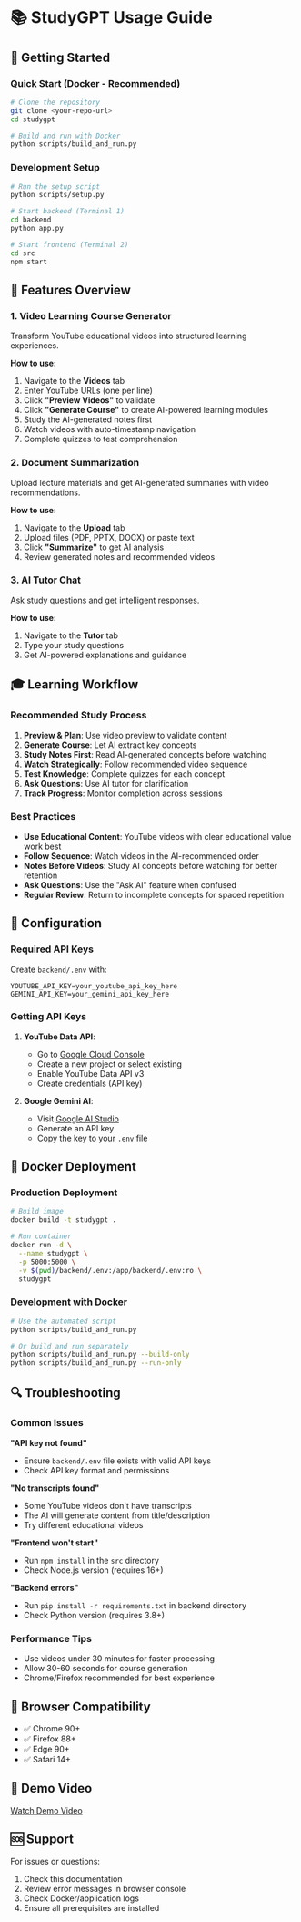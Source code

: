 # 📚 StudyGPT Usage Guide

## 🚀 Getting Started

### Quick Start (Docker - Recommended)
```bash
# Clone the repository
git clone <your-repo-url>
cd studygpt

# Build and run with Docker
python scripts/build_and_run.py
```

### Development Setup
```bash
# Run the setup script
python scripts/setup.py

# Start backend (Terminal 1)
cd backend
python app.py

# Start frontend (Terminal 2)
cd src
npm start
```

## 🎯 Features Overview

### 1. Video Learning Course Generator
Transform YouTube educational videos into structured learning experiences.

**How to use:**
1. Navigate to the **Videos** tab
2. Enter YouTube URLs (one per line)
3. Click **"Preview Videos"** to validate
4. Click **"Generate Course"** to create AI-powered learning modules
5. Study the AI-generated notes first
6. Watch videos with auto-timestamp navigation
7. Complete quizzes to test comprehension

### 2. Document Summarization
Upload lecture materials and get AI-generated summaries with video recommendations.

**How to use:**
1. Navigate to the **Upload** tab
2. Upload files (PDF, PPTX, DOCX) or paste text
3. Click **"Summarize"** to get AI analysis
4. Review generated notes and recommended videos

### 3. AI Tutor Chat
Ask study questions and get intelligent responses.

**How to use:**
1. Navigate to the **Tutor** tab
2. Type your study questions
3. Get AI-powered explanations and guidance

## 🎓 Learning Workflow

### Recommended Study Process
1. **Preview & Plan**: Use video preview to validate content
2. **Generate Course**: Let AI extract key concepts
3. **Study Notes First**: Read AI-generated concepts before watching
4. **Watch Strategically**: Follow recommended video sequence
5. **Test Knowledge**: Complete quizzes for each concept
6. **Ask Questions**: Use AI tutor for clarification
7. **Track Progress**: Monitor completion across sessions

### Best Practices
- **Use Educational Content**: YouTube videos with clear educational value work best
- **Follow Sequence**: Watch videos in the AI-recommended order
- **Notes Before Videos**: Study AI concepts before watching for better retention
- **Ask Questions**: Use the "Ask AI" feature when confused
- **Regular Review**: Return to incomplete concepts for spaced repetition

## 🔧 Configuration

### Required API Keys
Create `backend/.env` with:
```env
YOUTUBE_API_KEY=your_youtube_api_key_here
GEMINI_API_KEY=your_gemini_api_key_here
```

### Getting API Keys
1. **YouTube Data API**:
   - Go to [Google Cloud Console](https://console.cloud.google.com/)
   - Create a new project or select existing
   - Enable YouTube Data API v3
   - Create credentials (API key)

2. **Google Gemini AI**:
   - Visit [Google AI Studio](https://makersuite.google.com/)
   - Generate an API key
   - Copy the key to your `.env` file

## 🐳 Docker Deployment

### Production Deployment
```bash
# Build image
docker build -t studygpt .

# Run container
docker run -d \
  --name studygpt \
  -p 5000:5000 \
  -v $(pwd)/backend/.env:/app/backend/.env:ro \
  studygpt
```

### Development with Docker
```bash
# Use the automated script
python scripts/build_and_run.py

# Or build and run separately
python scripts/build_and_run.py --build-only
python scripts/build_and_run.py --run-only
```

## 🔍 Troubleshooting

### Common Issues

**"API key not found"**
- Ensure `backend/.env` file exists with valid API keys
- Check API key format and permissions

**"No transcripts found"**
- Some YouTube videos don't have transcripts
- The AI will generate content from title/description
- Try different educational videos

**"Frontend won't start"**
- Run `npm install` in the `src` directory
- Check Node.js version (requires 16+)

**"Backend errors"**
- Run `pip install -r requirements.txt` in backend directory
- Check Python version (requires 3.8+)

### Performance Tips
- Use videos under 30 minutes for faster processing
- Allow 30-60 seconds for course generation
- Chrome/Firefox recommended for best experience

## 📱 Browser Compatibility
- ✅ Chrome 90+
- ✅ Firefox 88+
- ✅ Edge 90+
- ✅ Safari 14+

## 🔗 Demo Video
[Watch Demo Video](youtu.be/placeholder)

## 🆘 Support
For issues or questions:
1. Check this documentation
2. Review error messages in browser console
3. Check Docker/application logs
4. Ensure all prerequisites are installed
